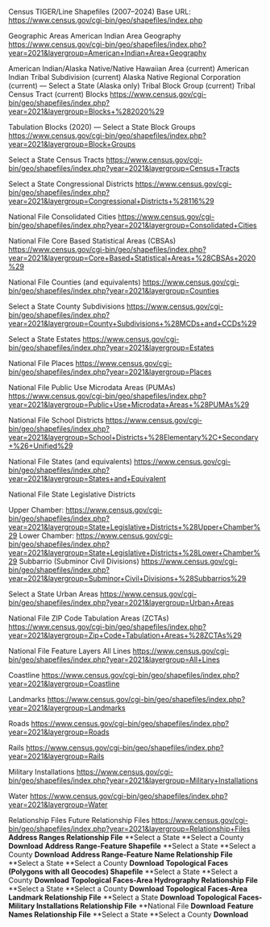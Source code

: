 Census TIGER/Line Shapefiles (2007–2024)
Base URL: https://www.census.gov/cgi-bin/geo/shapefiles/index.php

Geographic Areas
American Indian Area Geography https://www.census.gov/cgi-bin/geo/shapefiles/index.php?year=2021&layergroup=American+Indian+Area+Geography

American Indian/Alaska Native/Native Hawaiian Area (current)
American Indian Tribal Subdivision (current)
Alaska Native Regional Corporation (current) — Select a State (Alaska only)
Tribal Block Group (current)
Tribal Census Tract (current)
Blocks https://www.census.gov/cgi-bin/geo/shapefiles/index.php?year=2021&layergroup=Blocks+%282020%29

Tabulation Blocks (2020) — Select a State
Block Groups https://www.census.gov/cgi-bin/geo/shapefiles/index.php?year=2021&layergroup=Block+Groups

Select a State
Census Tracts https://www.census.gov/cgi-bin/geo/shapefiles/index.php?year=2021&layergroup=Census+Tracts

Select a State
Congressional Districts https://www.census.gov/cgi-bin/geo/shapefiles/index.php?year=2021&layergroup=Congressional+Districts+%28116%29

National File
Consolidated Cities https://www.census.gov/cgi-bin/geo/shapefiles/index.php?year=2021&layergroup=Consolidated+Cities

National File
Core Based Statistical Areas (CBSAs) https://www.census.gov/cgi-bin/geo/shapefiles/index.php?year=2021&layergroup=Core+Based+Statistical+Areas+%28CBSAs+2020%29

National File
Counties (and equivalents) https://www.census.gov/cgi-bin/geo/shapefiles/index.php?year=2021&layergroup=Counties

Select a State
County Subdivisions https://www.census.gov/cgi-bin/geo/shapefiles/index.php?year=2021&layergroup=County+Subdivisions+%28MCDs+and+CCDs%29

Select a State
Estates https://www.census.gov/cgi-bin/geo/shapefiles/index.php?year=2021&layergroup=Estates

National File
Places https://www.census.gov/cgi-bin/geo/shapefiles/index.php?year=2021&layergroup=Places

National File
Public Use Microdata Areas (PUMAs) https://www.census.gov/cgi-bin/geo/shapefiles/index.php?year=2021&layergroup=Public+Use+Microdata+Areas+%28PUMAs%29

National File
School Districts https://www.census.gov/cgi-bin/geo/shapefiles/index.php?year=2021&layergroup=School+Districts+%28Elementary%2C+Secondary+%26+Unified%29

National File
States (and equivalents) https://www.census.gov/cgi-bin/geo/shapefiles/index.php?year=2021&layergroup=States+and+Equivalent

National File
State Legislative Districts

Upper Chamber: https://www.census.gov/cgi-bin/geo/shapefiles/index.php?year=2021&layergroup=State+Legislative+Districts+%28Upper+Chamber%29
Lower Chamber: https://www.census.gov/cgi-bin/geo/shapefiles/index.php?year=2021&layergroup=State+Legislative+Districts+%28Lower+Chamber%29
Subbarrio (Subminor Civil Divisions) https://www.census.gov/cgi-bin/geo/shapefiles/index.php?year=2021&layergroup=Subminor+Civil+Divisions+%28Subbarrios%29

Select a State
Urban Areas https://www.census.gov/cgi-bin/geo/shapefiles/index.php?year=2021&layergroup=Urban+Areas

National File
ZIP Code Tabulation Areas (ZCTAs) https://www.census.gov/cgi-bin/geo/shapefiles/index.php?year=2021&layergroup=Zip+Code+Tabulation+Areas+%28ZCTAs%29

National File
Feature Layers
All Lines https://www.census.gov/cgi-bin/geo/shapefiles/index.php?year=2021&layergroup=All+Lines

Coastline https://www.census.gov/cgi-bin/geo/shapefiles/index.php?year=2021&layergroup=Coastline

Landmarks https://www.census.gov/cgi-bin/geo/shapefiles/index.php?year=2021&layergroup=Landmarks

Roads https://www.census.gov/cgi-bin/geo/shapefiles/index.php?year=2021&layergroup=Roads

Rails https://www.census.gov/cgi-bin/geo/shapefiles/index.php?year=2021&layergroup=Rails

Military Installations https://www.census.gov/cgi-bin/geo/shapefiles/index.php?year=2021&layergroup=Military+Installations

Water https://www.census.gov/cgi-bin/geo/shapefiles/index.php?year=2021&layergroup=Water

Relationship Files
Future Relationship Files https://www.census.gov/cgi-bin/geo/shapefiles/index.php?year=2021&layergroup=Relationship+Files
**Address Ranges Relationship File**
  **Select a State
    **Select a County
     **Download**
**Address Range-Feature Shapefile**
  **Select a State
    **Select a County
     **Download**
**Address Range-Feature Name Relationship File**
  **Select a State
    **Select a County
     **Download**
**Topological Faces (Polygons with all Geocodes) Shapefile**
  **Select a State
    **Select a County
     **Download**
**Topological Faces-Area Hydrography Relationship File**
  **Select a State
    **Select a County
     **Download**
**Topological Faces-Area Landmark Relationship File**
  **Select a State
   **Download**
**Topological Faces-Military Installations Relationship File**
  **National File
   **Download**
**Feature Names Relationship File**
  **Select a State
    **Select a County
     **Download**
